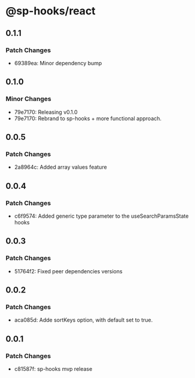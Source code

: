 # @sp-hooks/react

## 0.1.1

### Patch Changes

- 69389ea: Minor dependency bump

## 0.1.0

### Minor Changes

- 79e7170: Releasing v0.1.0
- 79e7170: Rebrand to sp-hooks + more functional approach.

## 0.0.5

### Patch Changes

- 2a8964c: Added array values feature

## 0.0.4

### Patch Changes

- c6f9574: Added generic type parameter to the useSearchParamsState hooks

## 0.0.3

### Patch Changes

- 51764f2: Fixed peer dependencies versions

## 0.0.2

### Patch Changes

- aca085d: Adde sortKeys option, with default set to true.

## 0.0.1

### Patch Changes

- c81587f: sp-hooks mvp release
